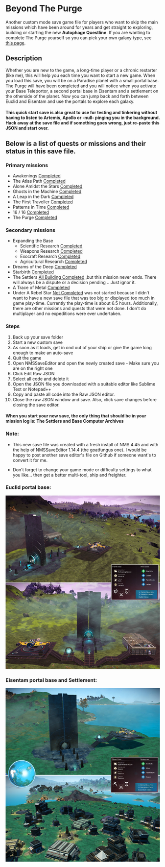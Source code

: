 # Beyond The Purge

Another custom mode save game file for players who want to skip the main missions which have been around for years and get straight to exploring, building or starting the new **Autophage Questline**. If you are wanting to complete The Purge yourself so you can pick your own galaxy type, see [this page](https://github.com/limbosworld/NMS-The-Purge). 

## Description

Whether you are new to the game, a long-time player or a chronic restarter (like me), this will help you each time you want to start a new game. When you load this save, you will be on a Paradise planet with a small portal base. The Purge will have been completed and you will notice when you activate your Base Teleportor, a second portal base in Eisentam and a settlement on the otherside of the planet. Now you can jump back and forth between Euclid and Eisentam and use the portals to explore each galaxy.

#### This quick start save is also great to use for testing and tinkering without having to listen to Artemis, Apollo or -null- pinging you in the background. Hack away at the save file and if something goes wrong, just re-paste this JSON and start over. 

##     

## Below is a list of quests or missions and their status in this save file.

### Primary missions

* Awakenings [Completed](https://nomanssky.fandom.com/wiki/Awakenings)
* The Atlas Path [Completed](https://nomanssky.fandom.com/wiki/The_Atlas_Path#The_Final_Atlas_Interface)
* Alone Amidst the Stars [Completed](https://nomanssky.fandom.com/wiki/Alone_Amidst_the_Stars)
* Ghosts in the Machine [Completed](https://nomanssky.fandom.com/wiki/Ghosts_in_the_Machine)
* A Leap in the Dark [Completed](https://nomanssky.fandom.com/wiki/A_Leap_in_the_Dark)
* The First Traveller [Completed](https://nomanssky.fandom.com/wiki/The_First_Traveller)
* Patterns in Time [Completed](https://nomanssky.fandom.com/wiki/Patterns_in_Time)
* 16 / 16 [Completed](https://nomanssky.fandom.com/wiki/16_/_16)
* The Purge [Completed](https://nomanssky.fandom.com/wiki/The_Purge)

### Secondary missions

* Expanding the Base
    * Scientific Research [Completed](https://nomanssky.fandom.com/wiki/Scientific_Research)
    * Weapons Research [Completed](https://nomanssky.fandom.com/wiki/Weapons_Research)
    * Exocraft Research [Completed](https://nomanssky.fandom.com/wiki/Exocraft_Technician)
    * Agricultural Research [Completed](https://nomanssky.fandom.com/wiki/Agricultural_Research)
* Dreams of the Deep [Completed](https://nomanssky.fandom.com/wiki/Dreams_of_the_Deep)
* Starbirth [Completed](https://nomanssky.fandom.com/wiki/Starbirth)
* The Settlers [All Building Completed](https://nomanssky.fandom.com/wiki/Planetary_Settlement) ,but this mission never ends. There will always be a dispute or a decision pending .. Just ignor it.
* A Trace of Metal [Completed](https://nomanssky.fandom.com/wiki/A_Trace_of_Metal)
* Under A Rebel Star [Not Completed](https://nomanssky.fandom.com/wiki/Under_a_Rebel_Star?so=search) was not started because I didn't want to have a new save file that was too big or displayed too much in game play-time. Currently the play-time is about 6.5 hours. Additionally, there are other missions and quests that were not done. I don't do multiplayer and no expeditions were ever undertaken.

### Steps

1.  Back up your save folder
2.  Start a new custom save
3.  As soon as it loads, get in ond out of your ship or give the game long enough to make an auto-save
4.  Quit the game
5.  Open NMSSaveEditor and open the newly created save - Make sure you are on the right one
6.  Click Edit Raw JSON
7.  Select all code and delete it
8.  Open the JSON file you downloaded with a suitable editor like Sublime Text or Notepad++ 
9.  Copy and paste all code into the Raw JSON editor.
10. Close the raw JSON window and save. Also, click save changes before closing the save editor.

#### When you start your new save, the only thing that should be in your mission log is: The Settlers and Base Computer Archives

### Note:
* This new save file was created with a fresh install of NMS 4.45 and with the help of NMSSaveEditor 1.14.4 (the goatfungus one). I would be happy to post another save editor's file on Github if someone want's to convert it for me.

* Don't forget to change your game mode or difficulty settings to what you like... then get a better multi-tool, ship and freighter.

#### 

### Euclid portal base:

![alt text](https://raw.githubusercontent.com/limbosworld/NMS-Beyond-The-Purge/main/euclid.jpg)

### Eisentam portal base and Settlement:

![alt text](https://raw.githubusercontent.com/limbosworld/NMS-Beyond-The-Purge/main/eissentamm.jpg)


